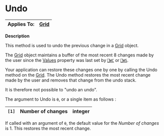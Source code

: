 



<h1 class="heading"><span class="name">Undo</span></h1>

| Applies To: | [Grid](./grid.md) |
| --- | ---  |


**Description**


This method is used to undo the previous change in a [Grid](./grid.md) object.


The [Grid](./grid.md) object maintains a buffer of the most recent 8 changes made by the user since the [Values](./values.md) property was last set by [`⎕WC`](../../Language/System%20Functions/wc.htm) or [`⎕WS`](../../Language/System%20Functions/ws.htm).


Your application can restore these changes one by one by calling the Undo method on the [Grid](./grid.md). The Undo method restores the most recent change made by the user and removes that change from the undo stack.


It is therefore not possible to "undo an undo".


The argument to Undo is `⍬`, or a single item as follows :


| `[1]` | Number of changes | integer |
| --- | --- | ---  |


If called with an argument of `⍬`, the default value for the *Number of changes* is 1. This restores the most recent change.



